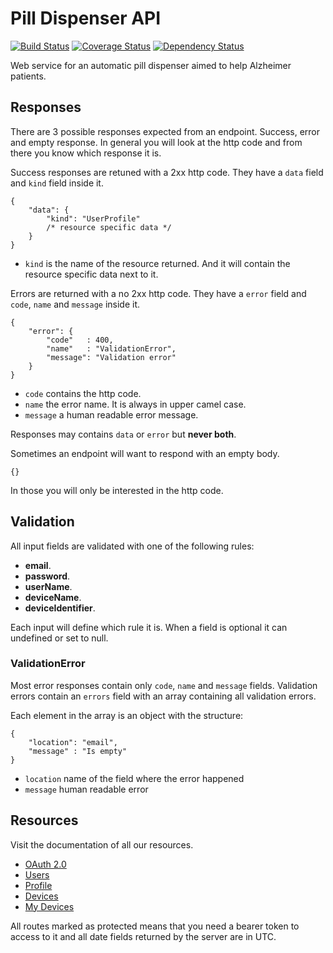 # Pill Dispenser API

[![Build Status](https://travis-ci.org/gaastonsr/pill-dispenser.svg?branch=master)](https://travis-ci.org/gaastonsr/pill-dispenser)
[![Coverage Status](https://img.shields.io/coveralls/gaastonsr/pill-dispenser.svg)](https://coveralls.io/r/gaastonsr/pill-dispenser)
[![Dependency Status](https://gemnasium.com/gaastonsr/pill-dispenser.svg)](https://gemnasium.com/gaastonsr/pill-dispenser)

Web service for an automatic pill dispenser aimed to help Alzheimer patients.

## Responses

There are 3 possible responses expected from an endpoint. Success, error and empty response. In general you will look at the http code and from there you know which response it is.

Success responses are retuned with a 2xx http code. They have a `data` field and `kind` field inside it.

```
{
    "data": {
        "kind": "UserProfile"
        /* resource specific data */
    }
}
```

- `kind` is the name of the resource returned. And it will contain the resource specific data next to it.

Errors are returned with a no 2xx http code. They have a `error` field and `code`, `name` and `message` inside it.

```
{
    "error": {
        "code"   : 400,
        "name"   : "ValidationError",
        "message": "Validation error"
    }
}
```

- `code` contains the http code.
- `name` the error name. It is always in upper camel case.
- `message` a human readable error message.

Responses may contains `data` or `error` but **never both**.

Sometimes an endpoint will want to respond with an empty body.

```
{}
```

In those you will only be interested in the http code.

## Validation

All input fields are validated with one of the following rules:

- **email**.
- **password**.
- **userName**.
- **deviceName**.
- **deviceIdentifier**.

Each input will define which rule it is. When a field is optional it can undefined or set to null.

### ValidationError

Most error responses contain only `code`, `name` and `message` fields. Validation errors contain an `errors` field with an array containing all validation errors.

Each element in the array is an object with the structure:

```
{
    "location": "email",
    "message" : "Is empty"
}
```

- `location` name of the field where the error happened
- `message` human readable error

## Resources

Visit the documentation of all our resources.

- [OAuth 2.0](docs/OAuth-2.0.md)
- [Users](docs/Users.md)
- [Profile](docs/Profile.md)
- [Devices](docs/Devices.md)
- [My Devices](docs/My-Devices.md)

All routes marked as protected means that you need a bearer token to access to it and all date fields returned by the server are in UTC.
